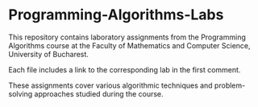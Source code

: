 # Programming-Algorithms-Labs
This repository contains laboratory assignments from the Programming Algorithms course at the Faculty of Mathematics and Computer Science, University of Bucharest.

Each file includes a link to the corresponding lab in the first comment.

These assignments cover various algorithmic techniques and problem-solving approaches studied during the course.
